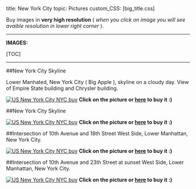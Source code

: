 title: New York City
topic: Pictures
custom_CSS: [big_title.css]

<script type="text/javascript" src="https://gumroad.com/js/gumroad.js"></script>

Buy images in **very high resolution** ( *when you click on image you will see avaible resolution in lower right corner* ).

---

**IMAGES:**

[TOC]

---

##New York City Skyline

Lower Manhated, New York City ( Big Apple ), skyline on a cloudy day. View of Empire State building and Chrysler building. 

[nyc1]: http://gum.co/NYCity 'Buy: New York City, US'

[![US New York City NYC buy](http://farm9.staticflickr.com/8508/8578803716_a5d699202d_h.jpg)][nyc1]
**Click on the picture or [**here**][nyc1] to buy it :)**

##New York City Skyline

[nyc2]: https://gumroad.com/l/manhattan 'Buy: New York City, US'

[![US New York City NYC buy](http://farm9.staticflickr.com/8388/8577693221_557d7d5e93_h.jpg)][nyc2]
**Click on the picture or [**here**][nyc2] to buy it :)**

##Intersection of 10th Avenue and 18th Street
West Side, Lower Manhattan, New York City. 

[nyc3]: https://gumroad.com/l/NYC_2 'Buy: New York City, US'

[![US New York City NYC buy](http://farm9.staticflickr.com/8248/8578768304_145721a448_h.jpg)][nyc3]
**Click on the picture or [**here**][nyc3] to buy it :)**

##Intersection of 10th Avenue and 23th Street at sunset
West Side, Lower Manhattan, New York City. 

[nyc4]: https://gumroad.com/l/NYC_1 'Buy: New York City, US'

[![US New York City NYC buy](http://farm9.staticflickr.com/8523/8577670863_e864761f07_h.jpg)][nyc4]
**Click on the picture or [**here**][nyc4] to buy it :)**